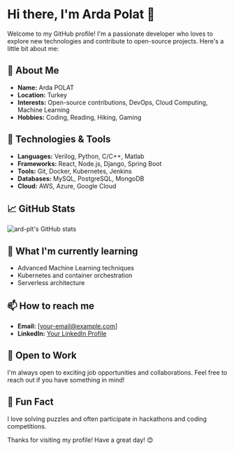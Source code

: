 # Hi there, I'm Arda Polat 👋

Welcome to my GitHub profile! I'm a passionate developer who loves to explore new technologies and contribute to open-source projects. Here's a little bit about me:

## 🚀 About Me
- **Name:** Arda POLAT
- **Location:** Turkey
- **Interests:** Open-source contributions, DevOps, Cloud Computing, Machine Learning
- **Hobbies:** Coding, Reading, Hiking, Gaming

## 🔧 Technologies & Tools
- **Languages:** Verilog, Python, C/C++, Matlab
- **Frameworks:** React, Node.js, Django, Spring Boot
- **Tools:** Git, Docker, Kubernetes, Jenkins
- **Databases:** MySQL, PostgreSQL, MongoDB
- **Cloud:** AWS, Azure, Google Cloud

## 📈 GitHub Stats
![ard-plt's GitHub stats](https://github-readme-stats.vercel.app/api?username=ard-plt&show_icons=true&theme=radical)

## 🌱 What I'm currently learning
- Advanced Machine Learning techniques
- Kubernetes and container orchestration
- Serverless architecture

## 📫 How to reach me
- **Email:** [your-email@example.com]
- **LinkedIn:** [Your LinkedIn Profile](https://www.linkedin.com/in/your-linkedin-profile)


## 💼 Open to Work
I'm always open to exciting job opportunities and collaborations. Feel free to reach out if you have something in mind!

## 🎉 Fun Fact
I love solving puzzles and often participate in hackathons and coding competitions.

Thanks for visiting my profile! Have a great day! 😊
